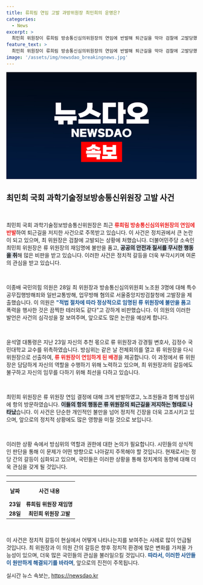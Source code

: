 ```yaml
---
title: 류희림 연임 고발 과방위원장 최민희의 운명은?
categories:
  - News
excerpt: >
  최민희 위원장이 류희림 방송통신심의위원장의 연임에 반발해 퇴근길을 막아 검찰에 고발당했습니다! 정치적 갈등의 심화 속, 회사 노조와의 충돌이 주목받고 있습니다. 클릭해 자세히 알아보세요!
feature_text: >
  최민희 위원장이 류희림 방송통신심의위원장의 연임에 반발해 퇴근길을 막아 검찰에 고발당했습니다! 정치적 갈등의 심화 속, 회사 노조와의 충돌이 주목받고 있습니다. 클릭해 자세히 알아보세요!
image: '/assets/img/newsdao_breakingnews.jpg'
---
```


<p><img src="/assets/img/newsdao_breakingnews.jpg" alt="firstkoreanews 속보" /></p>

<h2 data-ke-size="size26">최민희 국회 과학기술정보방송통신위원장 고발 사건</h2>

<p data-ke-size="size16">&nbsp;</p>

<p>최민희 국회 과학기술정보방송통신위원장은 최근 <b><span style="color: #ee2323;">류희림 방송통신심의위원장의 연임에 반발</span></b>하여 퇴근길을 저지한 사건으로 주목받고 있습니다. 이 사건은 정치권에서 큰 논란이 되고 있으며, 최 위원장은 검찰에 고발되는 상황에 처했습니다. 더불어민주당 소속인 최민희 위원장은 류 위원장의 재임명에 불만을 품고, <b><span style="background-color: #21538527;">공공의 안전과 질서를 무시한 행동을 취</span></b>해 많은 비판을 받고 있습니다. 이러한 사건은 정치적 갈등을 더욱 부각시키며 여론의 관심을 받고 있습니다.</p>

<p data-ke-size="size16">&nbsp;</p>

<p>이종배 국민의힘 의원은 28일 최 위원장과 방송통신심의위원회 노조원 3명에 대해 특수공무집행방해죄와 일반교통방해, 업무방해 혐의로 서울중앙지방검찰청에 고발장을 제출했습니다. 이 의원은 <b><span style="color: #1a5490;">"적법 절차에 따라 정상적으로 임명된 류 위원장에 불만을 품고</span></b> 폭력을 행사한 것은 끔찍한 테러와도 같다"고 강하게 비판했습니다. 이 의원의 이러한 발언은 사건의 심각성을 잘 보여주며, 앞으로도 많은 논란을 예상케 합니다.</p>

<p data-ke-size="size16">&nbsp;</p>

<p>윤석열 대통령은 지난 23일 자신의 추천 몫으로 류 위원장과 강경필 변호사, 김정수 국민대학교 교수를 위촉하였습니다. 방심위는 같은 날 전체회의를 열고 류 위원장을 다시 위원장으로 선출하여, <b><span style="color: #ee2323;">류 위원장이 연임하게 된 배경</span></b>을 제공합니다. 이 과정에서 류 위원장은 담담하게 자신의 역할을 수행하기 위해 노력하고 있으며, 최 위원장과의 갈등에도 불구하고 자신의 임무를 다하기 위해 최선을 다하고 있습니다.</p>

<p data-ke-size="size16">&nbsp;</p>

<p>최민희 위원장은 류 위원장 연임 결정에 대해 크게 반발하였고, 노조원들과 함께 방심위에 항의 방문하였습니다. <b><span style="background-color: #21538527;">이들의 항의 행동은 류 위원장의 퇴근길을 저지하는 형태로 나타났</span></b>습니다. 이 사건은 단순한 개인적인 불만을 넘어 정치적 긴장을 더욱 고조시키고 있으며, 앞으로의 정치적 상황에도 많은 영향을 미칠 것으로 보입니다. </p>

<p data-ke-size="size16">&nbsp;</p>

<p>이러한 상황 속에서 방심위의 역할과 권한에 대한 논의가 필요합니다. 시민들의 상식적인 판단을 통해 이 문제가 어떤 방향으로 나아갈지 주목해야 할 것입니다. 현재로서는 정당 간의 갈등이 심화되고 있으며, 국민들은 이러한 상황을 통해 정치계의 동향에 대해 더욱 관심을 갖게 될 것입니다.</p>

<hr>

<table style="width: 100%; border-collapse: collapse;">
  <tr>
    <th style="text-align: center; height: 40px;"><b>날짜</b></th>
    <th style="text-align: center; height: 40px;"><b>사건 내용</b></th>
  </tr>
  <tr>
    <td style="text-align: center; height: 17px;"><b>23일</b></td>
    <td style="text-align: center; height: 17px;"><b>류희림 위원장 재임명</b></td>
  </tr>
  <tr>
    <td style="text-align: center; height: 17px;"><b>28일</b></td>
    <td style="text-align: center; height: 17px;"><b>최민희 위원장 고발</b></td>
  </tr>
</table>

<p data-ke-size="size16">&nbsp;</p>

<p>이 사건은 정치적 갈등이 현실에서 어떻게 나타나는지를 보여주는 사례로 많이 언급될 것입니다. 최 위원장과 이 의원 간의 갈등은 향후 정치적 환경에 많은 변화를 가져올 가능성이 있으며, 더욱 많은 국민들의 관심을 불러일으킬 것입니다. <b><span style="color: #1a5490;">따라서, 이러한 사안들이 원만하게 해결되기를 바라며</span></b>, 앞으로의 진전이 주목됩니다.</p>
실시간 뉴스 속보는, <a href="https://newsdao.kr" rel="dofollow">https://newsdao.kr</a>


